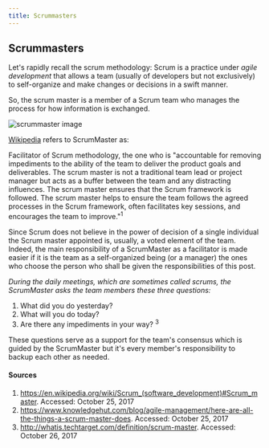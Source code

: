 ```yaml
---
title: Scrummasters
---
```

## Scrummasters

Let's rapidly recall the scrum methodology: Scrum is a practice under <em>agile development</em> that allows a team (usually of developers but not exclusively) to self-organize and make changes or decisions in a swift manner. 

So, the scrum master is a member of a Scrum team who manages the process for how information is exchanged. 

![scrummaster image](https://d2o2utebsixu4k.cloudfront.net/media/uploads/2017/06/Here-are-all-the-things-a-Scrum-Master-does-01.jpg)

<a href="https://en.wikipedia.org/wiki/Scrum_(software_development)">Wikipedia</a> refers to ScrumMaster as:

Facilitator of Scrum methodology, the one who is "accountable for removing impediments to the ability of the team to deliver the product goals and deliverables. The scrum master is not a traditional team lead or project manager but acts as a buffer between the team and any distracting influences. The scrum master ensures that the Scrum framework is followed. The scrum master helps to ensure the team follows the agreed processes in the Scrum framework, often facilitates key sessions, and encourages the team to improve."<sup>1</sup>

Since Scrum does not believe in the power of decision of a single individual the Scrum master appointed is, usually, a voted element of the team. Indeed, the main responsibility of a ScrumMaster as a facilitator is made easier if it is the team as a self-organized being (or a manager) the ones who choose the person who shall be given the responsibilities of this post.

<cite>During the daily meetings, which are sometimes called <em>scrums</em>, the ScrumMaster asks the team members these three questions: 

1. What did you do yesterday?
2. What will you do today?
3. Are there any impediments in your way?</cite> <sup>3</sup>

These questions serve as a support for the team's consensus which is guided by the ScrumMaster but it's every member's responsibility to backup each other as needed. 



#### Sources
<!-- Please add any articles you think might be helpful to read before writing the article -->

1. https://en.wikipedia.org/wiki/Scrum_(software_development)#Scrum_master. Accessed: October 25, 2017
2. https://www.knowledgehut.com/blog/agile-management/here-are-all-the-things-a-scrum-master-does. Accessed: October 25, 2017
3. http://whatis.techtarget.com/definition/scrum-master. Accessed: October 26, 2017

